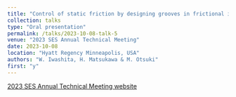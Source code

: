 ```yaml
---
title: "Control of static friction by designing grooves in frictional interface"
collection: talks
type: "Oral presentation"
permalink: /talks/2023-10-08-talk-5
venue: "2023 SES Annual Technical Meeting"
date: 2023-10-08
location: "Hyatt Regency Minneapolis, USA"
authors: "W. Iwashita, H. Matsukawa & M. Otsuki"
first: "y"
---
```


<a href="https://2023ses.com/" target="_blank" rel="noopener noreferrer">2023 SES Annual Technical Meeting website</a>
